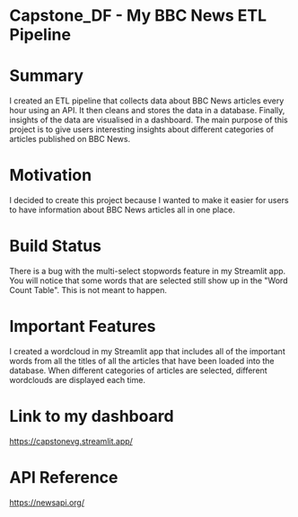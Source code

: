 # Capstone_DF - My BBC News ETL Pipeline

# Summary
I created an ETL pipeline that collects data about BBC News articles every hour using an API. It then cleans and stores the data in a database. Finally, insights of the data are visualised in a dashboard. The main purpose of this project is to give users interesting insights about different categories of articles published on BBC News.

# Motivation
I decided to create this project because I wanted to make it easier for users to have information about BBC News articles all in one place.

# Build Status
There is a bug with the multi-select stopwords feature in my Streamlit app. You will notice that some words that are selected still show up in the "Word Count Table". This is not meant to happen.

# Important Features
I created a wordcloud in my Streamlit app that includes all of the important words from all the titles of all the articles that have been loaded into the database. When different categories of articles are selected, different wordclouds are displayed each time.

# Link to my dashboard
https://capstonevg.streamlit.app/

# API Reference
https://newsapi.org/
